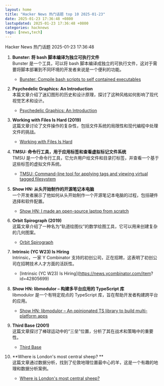```yaml
---  
layout: home  
title: "Hacker News 热门话题 top 10 2025-01-23"  
date: 2025-01-23 17:36:48 +0800  
lastupdated: 2025-01-23 17:36:48 +0800  
categories: hacknews  
tags: [news,tech]
---  
```

Hacker News 热门话题 2025-01-23 17:36:48
  
1. **Bunster: 将 bash 脚本编译为独立可执行文件**  
   Bunster 是一个工具，可以将 bash 脚本编译成独立的可执行文件，这对于需要将脚本部署到不同环境的开发者来说是一个便利的功能。  
   - [Bunster: Compile bash scripts to self contained executables](https://github.com/yassinebenaid/bunster)
  
2. **Psychedelic Graphics: An Introduction**  
   本篇文章介绍了迷幻图形的历史和设计原理，探讨了这种风格如何影响了现代视觉艺术和设计。  
   - [Psychedelic Graphics: An Introduction](https://benpence.com/blog/post/psychedelic-graphics-0)
  
3. **Working with Files Is Hard (2019)**  
   这篇文章讨论了文件操作的复杂性，包括文件系统的局限性和现代编程中处理文件的挑战。  
   - [Working with Files Is Hard](https://danluu.com/deconstruct-files/)
  
4. **TMSU: 命令行工具，用于应用标签和查看虚拟标记文件系统**  
   TMSU 是一个命令行工具，它允许用户给文件和目录打标签，并查看一个基于这些标签的虚拟文件系统。  
   - [TMSU: Command-line tool for applying tags and viewing virtual tagged filesystem](https://tmsu.org/)
  
5. **Show HN: 从头开始制作的开源笔记本电脑**  
   一个开发者展示了他如何从头开始制作一个开源笔记本电脑的过程，包括硬件选择和软件配置。  
   - [Show HN: I made an open-source laptop from scratch](https://www.byran.ee/posts/creation/)
  
6. **Orbit Spirograph (2019)**  
   这篇文章介绍了一种名为“轨道绘图仪”的数学绘图工具，它可以用来创建复杂的几何图案。  
   - [Orbit Spirograph](https://www.redblobgames.com/x/1903-orbit-spirograph/)
  
7. **Intrinsic (YC W23) Is Hiring**  
   Intrinsic，一家 Y Combinator 支持的初创公司，正在招聘，这表明了初创公司在招聘技术人才方面的活跃性。  
   - [Intrinsic (YC W23) Is Hiring](https://news.ycombinator.com/item?      id=42805699)
  
8. **Show HN: libmodulor – 构建多平台应用的 TypeScript 库**  
   libmodulor 是一个有特定观点的 TypeScript 库，旨在帮助开发者构建跨平台的应用。  
   - [Show HN: libmodulor – An opinionated TS library to build multi-platform apps](https://github.com/c100k/libmodulor)
  
9. **Third Base (2001)**  
   这篇文章探讨了棒球运动中的“三垒”位置，分析了其在战术和策略中的重要性。  
   - [Third Base](https://www.americanscientist.org/article/third-base)
  
10. **Where is London's most central sheep?      **  
    这篇文章通过数据分析，找到了伦敦地理位置最中心的羊，这是一个有趣的地理和数据分析案例。  
    - [Where is London's most central sheep?      ](https://diamondgeezer.blogspot.com/2025/01/londons-most-central-sheep.html)